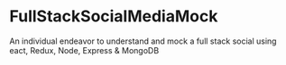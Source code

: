 # FullStackSocialMediaMock
 An individual endeavor to understand and mock a full stack social using eact, Redux, Node, Express & MongoDB
